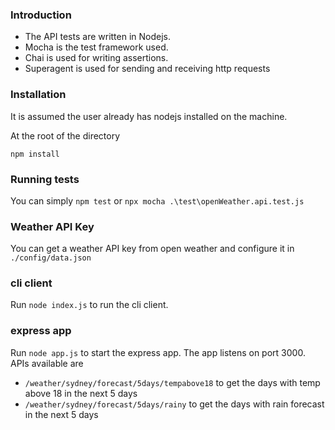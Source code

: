 ### Introduction

* The API tests are written in Nodejs. 
* Mocha is the test framework used.
* Chai is used for writing assertions.
* Superagent is used for sending and receiving http requests

### Installation

It is assumed the user already has nodejs installed on the machine.

At the root of the directory

`npm install`

### Running tests

You can simply `npm test` or 
`npx mocha .\test\openWeather.api.test.js`

### Weather API Key

You can get a weather API key from open weather and configure it in `./config/data.json`


### cli client 

Run `node index.js` to run the cli client.

### express app

Run `node app.js` to start the express app.
The app listens on port 3000. 
APIs available are 
* `/weather/sydney/forecast/5days/tempabove18` to get the days with temp above 18 in the next 5 days
* `/weather/sydney/forecast/5days/rainy` to get the days with rain forecast in the next 5 days
